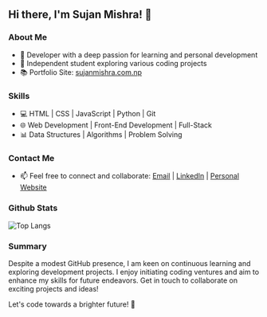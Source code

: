 ## Hi there, I'm Sujan Mishra! 👋

### About Me
- 🌟 Developer with a deep passion for learning and personal development
- 🔭 Independent student exploring various coding projects
- 📚 Portfolio Site: [sujanmishra.com.np](http://www.sujanmishra.com.np)

### Skills
- 💻 HTML | CSS | JavaScript | Python | Git
- 🌐 Web Development | Front-End Development | Full-Stack
- 📊 Data Structures | Algorithms | Problem Solving

### Contact Me
- 📫 Feel free to connect and collaborate: [Email](mailto:sujanm9090@gmail.com) | [LinkedIn](https://www.linkedin.com/in/sujan-mishra-743678356/) | [Personal Website](http://www.sujanmishra.com.np)

### Github Stats
![Top Langs](https://github-readme-stats.vercel.app/api/top-langs/?username=sujan-mishra001)


### Summary
Despite a modest GitHub presence, I am keen on continuous learning and exploring development projects. I enjoy initiating coding ventures and aim to enhance my skills for future endeavors. Get in touch to collaborate on exciting projects and ideas!

Let's code towards a brighter future! 🚀
